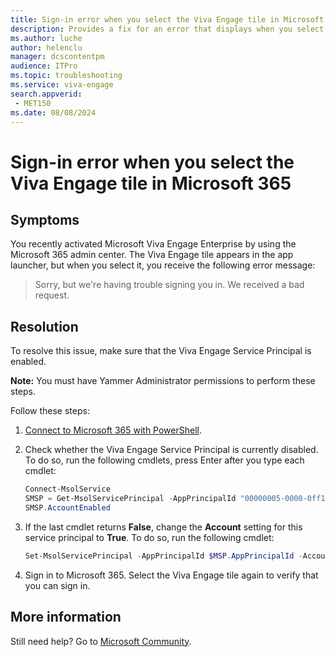 ```yaml
---
title: Sign-in error when you select the Viva Engage tile in Microsoft 365
description: Provides a fix for an error that displays when you select the Viva Engage tile in Microsoft 365.
ms.author: luche
author: helenclu
manager: dcscontentpm
audience: ITPro
ms.topic: troubleshooting
ms.service: viva-engage
search.appverid:
 - MET150
ms.date: 08/08/2024
---
```


# Sign-in error when you select the Viva Engage tile in Microsoft 365

## Symptoms

You recently activated Microsoft Viva Engage Enterprise by using the Microsoft 365 admin center. The Viva Engage tile appears in the app launcher, but when you select it, you receive the following error message:

> Sorry, but we're having trouble signing you in. We received a bad request.

## Resolution

To resolve this issue, make sure that the Viva Engage Service Principal is enabled.

**Note:** You must have Yammer Administrator permissions to perform these steps.

Follow these steps:

1. [Connect to Microsoft 365 with PowerShell](/microsoft-365/enterprise/connect-to-microsoft-365-powershell).
1. Check whether the Viva Engage Service Principal is currently disabled. To do so, run the following cmdlets, press Enter after you type each cmdlet:

   ```powershell
   Connect-MsolService
   SMSP = Get-MsolServicePrincipal -AppPrincipalId "00000005-0000-0ff1-ce00-000000000000"
   SMSP.AccountEnabled
   ```

1. If the last cmdlet returns **False**, change the **Account** setting for this service principal to **True**. To do so, run the following cmdlet:

   ```powershell
   Set-MsolServicePrincipal -AppPrincipalId $MSP.AppPrincipalId -AccountEnabled $true
   ```

1. Sign in to Microsoft 365. Select the Viva Engage tile again to verify that you can sign in.

## More information

Still need help? Go to [Microsoft Community](https://answers.microsoft.com).
